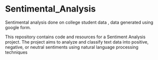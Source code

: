 # Sentimental_Analysis
Sentimental analysis done on college student data , data generated using google form.

This repository contains code and resources for a Sentiment Analysis project. The project aims to analyze and classify text data into positive, negative, or neutral sentiments using natural language processing techniques
